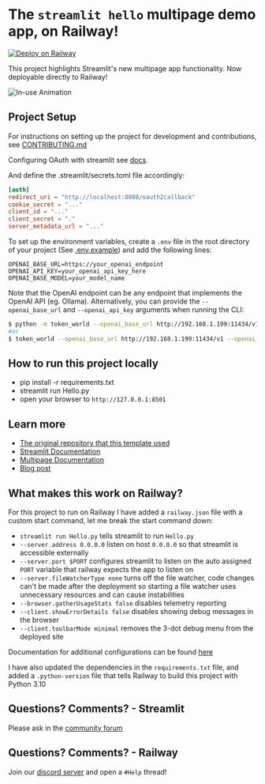 # The `streamlit hello` multipage demo app, on Railway!

[![Deploy on Railway](https://railway.app/button.svg)](https://railway.app/template/nj-Wms?referralCode=ySCnWl)

This project highlights Streamlit's new multipage app functionality. Now deployable directly to Railway!

![In-use Animation](https://github.com/streamlit/hello/blob/main/mpa-hero.gif?raw=true "In-use Animation")

## Project Setup

For instructions on setting up the project for development and contributions, see [CONTRIBUTING.md](CONTRIBUTING.md)

Configuring OAuth with streamlit see [docs](https://docs.streamlit.io/develop/concepts/connections/authentication).

And define the .streamlit/secrets.toml file accordingly:
```toml
[auth]
redirect_uri = "http://localhost:8088/oauth2callback"
cookie_secret = "..."
client_id = "..."
client_secret = "."
server_metadata_url = "..."
```

To set up the environment variables, create a `.env` file in the root directory of your project (See [.env.example](.env.example)) and add the following lines:

```shell
OPENAI_BASE_URL=https://your_openai_endpoint
OPENAI_API_KEY=your_openai_api_key_here
OPENAI_BASE_MODEL=your_model_name
```

Note that the OpenAI endpoint can be any endpoint that implements the OpenAI API (eg. Ollama).
Alternatively, you can provide the `--openai_base_url` and `--openai_api_key` arguments when running the CLI:

```bash
$ python -m token_world --openai_base_url http://192.168.1.199:11434/v1 --openai_api_key your_openai_api_key_here
#or
$ token_world --openai_base_url http://192.168.1.199:11434/v1 --openai_api_key your_openai_api_key_here
```


## How to run this project locally

- pip install -r requirements.txt
- streamlit run Hello.py
- open your browser to `http://127.0.0.1:8501`

## Learn more

- [The original repository that this template used](https://github.com/streamlit/hello)
- [Streamlit Documentation](https://docs.streamlit.io/)
- [Multipage Documentation](https://docs.streamlit.io/library/get-started/multipage-apps)
- [Blog post](https://blog.streamlit.io/introducing-multipage-apps/)

## What makes this work on Railway?

For this project to run on Railway I have added a `railway.json` file with a custom start command, let me break the start command down:
- `streamlit run Hello.py` tells streamlit to run `Hello.py`
- `--server.address 0.0.0.0` listen on host `0.0.0.0` so that streamlit is accessible externally
- `--server.port $PORT` configures streamlit to listen on the auto assigned `PORT` variable that railway expects the app to listen on
- `--server.fileWatcherType none` turns off the file watcher, code changes can't be made after the deployment so starting a file watcher uses unnecessary resources and can cause instabilities
- `--browser.gatherUsageStats false` disables telemetry reporting
- `--client.showErrorDetails false` disables showing debug messages in the browser
- `--client.toolbarMode minimal` removes the 3-dot debug menu from the deployed site

Documentation for additional configurations can be found [here](https://docs.streamlit.io/library/advanced-features/configuration)

I have also updated the dependencies in the `requirements.txt` file, and added a `.python-version` file that tells Railway to build this project with Python 3.10

## Questions? Comments? - Streamlit

Please ask in the [community forum](https://discuss.streamlit.io)

## Questions? Comments? - Railway

Join our [discord server](https://discord.gg/railway) and open a `#Help` thread!
